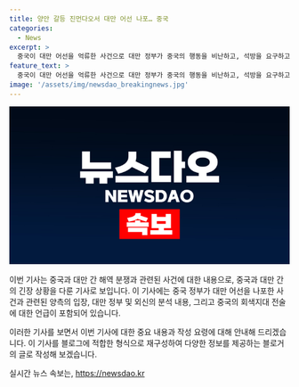 ```yaml
---
title: 양안 갈등 진먼다오서 대만 어선 나포… 중국
categories:
  - News
excerpt: >
  중국이 대만 어선을 억류한 사건으로 대만 정부가 중국의 행동을 비난하고, 석방을 요구하고 있다. 중국은 어선이 불법 조업을 한 것으로 주장하고 있으며, 이는 중국의 대만에 대한 압박 전략 중 하나로 분석되고 있다. 해당 사건으로 인해 중국과 대만 간의 긴장이 고조되고 있으며, 양국 간 관계가 더 악화될 우려가 있다. 중국의 회색지대 전략과 관련하여 외신들은 이 사건을 관심 깊게 지켜보고 있다. (150자)
feature_text: >
  중국이 대만 어선을 억류한 사건으로 대만 정부가 중국의 행동을 비난하고, 석방을 요구하고 있다. 중국은 어선이 불법 조업을 한 것으로 주장하고 있으며, 이는 중국의 대만에 대한 압박 전략 중 하나로 분석되고 있다. 해당 사건으로 인해 중국과 대만 간의 긴장이 고조되고 있으며, 양국 간 관계가 더 악화될 우려가 있다. 중국의 회색지대 전략과 관련하여 외신들은 이 사건을 관심 깊게 지켜보고 있다. (150자)
image: '/assets/img/newsdao_breakingnews.jpg'
---
```


<p><img src="/assets/img/newsdao_breakingnews.jpg" alt="koreaapp 속보" /></p>

<p>이번 기사는 중국과 대만 간 해역 분쟁과 관련된 사건에 대한 내용으로, 중국과 대만 간의 긴장 상황을 다룬 기사로 보입니다. 이 기사에는 중국 정부가 대만 어선을 나포한 사건과 관련된 양측의 입장, 대만 정부 및 외신의 분석 내용, 그리고 중국의 회색지대 전술에 대한 언급이 포함되어 있습니다.</p>

<p>이러한 기사를 보면서 이번 기사에 대한 중요 내용과 작성 요령에 대해 안내해 드리겠습니다. 이 기사를 블로그에 적합한 형식으로 재구성하여 다양한 정보를 제공하는 블로거의 글로 작성해 보겠습니다.</p>
실시간 뉴스 속보는, <a href="https://newsdao.kr" rel="dofollow">https://newsdao.kr</a>


